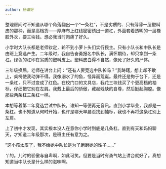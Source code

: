 ```yaml
---
author: 杨谦好
---
```


整理房间时不知道从哪个角落翻出一个“一条杠”，不是劣质的、只有薄薄一层塑料皮的那种，而是高档货——厚麻布上红线密密绣出一道杠，外面套着透明的一层橡胶外衣，要三块钱。想必我当时肉痛了好久。

小学时大队长都是老师钦定，轮不到小萝卜头们实行民主。只有小队长和中队长是由班上竞选产生。二年级时，我自告奋勇报名中队长，满怀期待，却只拿到一条杠。绿色的杠印在劣质的塑料皮上。塑料皮白得不自然，像死了好久的尸体。

三年级换届，老师在讲台上问：“还有人要竞选中队长吗？”我踌躇，想上却不敢上，桌椅使我动弹不得。我像溺水了的鱼，怪异而荒诞。最终还是拘于台下，还是一条杠，只不过变成了红色。在校门口的文具店，我花三块钱买了个更高档的袖标，仔细把它别在左肩。我戴上最后的骄傲，藏起残缺的自尊，然后挺起胸膛。像那些两条杠三条杠一样。

本想等着第二年竞选尝试中队长，谁知一等便再无音讯。直到小学毕业，我都是一条杠。也不知道从何时开始，也许是哪天早晨没找到袖标，我也不再将这条杠别上左肩。

上了初中才发现，其实根本没人在意你小学时到底是几条杠。直到有天和妈妈聊天，才知道二年级那次，是班主任有意为之。

“这小孩太皮了，我不给她中队长是为了磨磨她的性子……”

丫的。儿时的骄傲与自卑啊，如此可笑。但要是当时有勇气站上讲台就好了。真想知道当中队长是什么样的滋味啊。
